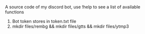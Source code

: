 A source code of my discord bot, use !help to see a list of available functions
1) Bot token stores in token.txt file 
2) mkdir files/rembg && mkdir files/gtts && mkdir files/ytmp3

